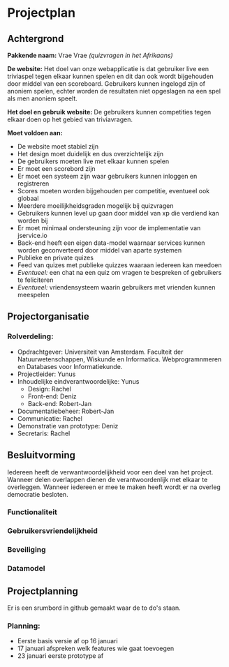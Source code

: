# Projectplan

## Achtergrond
**Pakkende naam:** Vrae Vrae *(quizvragen in het Afrikaans)*

**De website:** Het doel van onze webapplicatie is dat gebruiker live een triviaspel tegen elkaar kunnen spelen en dit dan ook wordt bijgehouden door middel van een scoreboard. Gebruikers kunnen ingelogd zijn of anoniem spelen, echter worden de resultaten niet opgeslagen na een spel als men anoniem speelt.

**Het doel en gebruik website:** De gebruikers kunnen competities tegen elkaar doen op het gebied van triviavragen.

**Moet voldoen aan:**
 * De website moet stabiel zijn
 * Het design moet duidelijk en dus overzichtelijk zijn
 * De gebruikers moeten live met elkaar kunnen spelen
 * Er moet een scorebord zijn
 * Er moet een systeem zijn waar gebruikers kunnen inloggen en registreren
 * Scores moeten worden bijgehouden per competitie, eventueel ook globaal
 * Meerdere moeilijkheidsgraden mogelijk bij quizvragen
 * Gebruikers kunnen level up gaan door middel van xp die verdiend kan worden bij 
 * Er moet minimaal ondersteuning zijn voor de implementatie van jservice.io
 * Back-end heeft een eigen data-model waarnaar services kunnen worden geconverteerd door middel van aparte systemen
 * Publieke en private quizes
 * Feed van quizes met publieke quizzes waaraan iedereen kan meedoen
 * *Eventueel:* een chat na een quiz om vragen te bespreken of gebruikers te feliciteren
 * *Eventueel:* vriendensysteem waarin gebruikers met vrienden kunnen meespelen

## Projectorganisatie
### Rolverdeling:
 * Opdrachtgever: Universiteit van Amsterdam. Faculteit der Natuurwetenschappen, Wiskunde en Informatica. Webprogramnmeren en Databases voor Informatiekunde.
 * Projectleider: Yunus
 * Inhoudelijke eindverantwoordelijke: Yunus
    * Design: Rachel
    * Front-end: Deniz
    * Back-end: Robert-Jan
 * Documentatiebeheer: Robert-Jan
 * Communicatie: Rachel
 * Demonstratie van prototype: Deniz
 * Secretaris: Rachel

 ## Besluitvorming
Iedereen heeft de verwantwoordelijkheid voor een deel van het project. Wanneer delen overlappen dienen de verantwoordenlijk met elkaar te overleggen. Wanneer iedereen er mee te maken heeft wordt er na overleg democratie besloten.

 ### Functionaliteit

 ### Gebruikersvriendelijkheid

 ### Beveiliging

 ### Datamodel


 ## Projectplanning
 Er is een srumbord in github gemaakt waar de to do's staan.
 
 ### Planning:
* Eerste basis versie af op 16 januari
* 17 januari afspreken welk features wie gaat toevoegen
* 23 januari eerste prototype af
